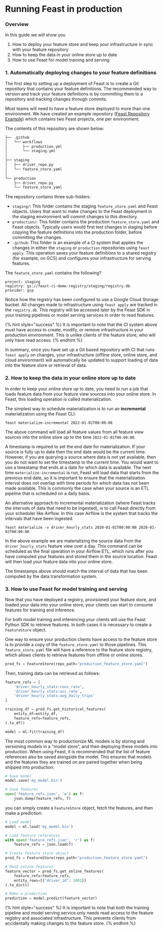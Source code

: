 # Running Feast in production

### Overview

In this guide we will show you

1. How to deploy your feature store and keep your infrastructure in sync with your feature repository
2. How to keep the data in your online store up to date
3. How to use Feast for model training and serving

### 1. Automatically deploying changes to your feature definitions

The first step to setting up a deployment of Feast is to create a Git repository that contains your feature definitions. The recommended way to version and track your feature definitions is by committing them to a repository and tracking changes through commits.

Most teams will need to have a feature store deployed to more than one environment. We have created an example repository \([Feast Repository Example](https://github.com/feast-dev/feast-ci-repo-example)\) which contains two Feast projects, one per environment.

The contents of this repository are shown below:

```bash
├── .github
│   └── workflows
│       ├── production.yml
│       └── staging.yml
│
├── staging
│   ├── driver_repo.py
│   └── feature_store.yaml
│
└── production
    ├── driver_repo.py
    └── feature_store.yaml

```

The repository contains three sub-folders:

* `staging/`: This folder contains the staging `feature_store.yaml` and Feast objects. Users that want to make changes to the Feast deployment in the staging environment will commit changes to this directory.
* `production/`: This folder contains the production `feature_store.yaml` and Feast objects. Typically users would first test changes in staging before copying the feature definitions into the production folder, before committing the changes.
* `.github`: This folder is an example of a CI system that applies the changes in either the `staging` or `production` repositories using `feast apply`. This operation saves your feature definitions to a shared registry \(for example, on GCS\) and configures your infrastructure for serving features.

The `feature_store.yaml` contains the following?

```text
project: staging
registry: gs://feast-ci-demo-registry/staging/registry.db
provider: gcp
```

Notice how the registry has been configured to use a Google Cloud Storage bucket. All changes made to infrastructure using `feast apply` are tracked in the `registry.db`. This registry will be accessed later by the Feast SDK in your training pipelines or model serving services in order to read features.

{% hint style="success" %}
It is important to note that the CI system above must have access to create, modify, or remove infrastructure in your production environment. This is unlike clients of the feature store, who will only have read access.
{% endhint %}

In summary, once you have set up a Git based repository with CI that runs `feast apply` on changes, your infrastructure \(offline store, online store, and cloud environment\) will automatically be updated to support loading of data into the feature store or retrieval of data.

### 2. How to keep the data in your online store up to date

In order to keep your online store up to date, you need to run a job that loads feature data from your feature view sources into your online store. In Feast, this loading operation is called materialization.

The simplest way to schedule materialization is to run an **incremental** materialization using the Feast CLI:

```text
feast materialize-incremental 2022-01-01T00:00:00
```

The above command will load all feature values from all feature view sources into the online store up to the time `2022-01-01T00:00:00`.

A timestamp is required to set the end date for materialization. If your source is fully up to date then the end date would be the current time. However, if you are querying a source where data is not yet available, then you do not want to set the timestamp to the current time. You would want to use a timestamp that ends at a date for which data is available. The next time `materialize-incremental` is run, Feast will load data that starts from the previous end date, so it is important to ensure that the materialization interval does not overlap with time periods for which data has not been made available. This is commonly the case when your source is an ETL pipeline that is scheduled on a daily basis.

An alternative approach to incremental materialization \(where Feast tracks the intervals of data that need to be ingested\), is to call Feast directly from your scheduler like Airflow. In this case Airflow is the system that tracks the intervals that have been ingested.

```text
feast materialize -v driver_hourly_stats 2020-01-01T00:00:00 2020-01-02T00:00:00
```

In the above example we are materializing the source data from the `driver_hourly_stats` feature view over a day. This command can be scheduled as the final operation in your Airflow ETL, which runs after you have computed your features and stored them in the source location. Feast will then load your feature data into your online store.

The timestamps above should match the interval of data that has been computed by the data transformation system.

### 3. How to use Feast for model training and serving

Now that you have deployed a registry, provisioned your feature store, and loaded your data into your online store, your clients can start to consume features for training and inference.

For both model training and inferencing your clients will use the Feast Python SDK to retrieve features. In both cases it is necessary to create a `FeatureStore` object.

One way to ensure your production clients have access to the feature store is to provide a copy of the `feature_store.yaml` to those pipelines. This `feature_store.yaml` file will have a reference to the feature store registry, which allows clients to retrieve features from offline or online stores.

```python
prod_fs = FeatureStore(repo_path="production_feature_store.yaml")
```

Then, training data can be retrieved as follows:

```python
feature_refs = [
    'driver_hourly_stats:conv_rate',
    'driver_hourly_stats:acc_rate',
    'driver_hourly_stats:avg_daily_trips'
]

training_df = prod_fs.get_historical_features(
    entity_df=entity_df, 
    feature_refs=feature_refs,
).to_df()

model = ml.fit(training_df)
```

The most common way to productionize ML models is by storing and versioning models in a "model store", and then deploying these models into production. When using Feast, it is recommended that the list of feature references also be saved alongside the model. This ensures that models and the features they are trained on are paired together when being shipped into production:

```python
# Save model
model.save('my_model.bin')

# Save features
open('feature_refs.json', 'w') as f:
    json.dump(feature_refs, f)
```

you can simply create a `FeatureStore` object, fetch the features, and then make a prediction:

```python
# Load model
model = ml.load('my_model.bin')

# Load feature references
with open('feature_refs.json', 'r') as f:
    feature_refs = json.load(f)

# Create feature store object
prod_fs = FeatureStore(repo_path="production_feature_store.yaml")

# Read online features
feature_vector = prod_fs.get_online_features(
    feature_refs=feature_refs,
    entity_rows=[{"driver_id": 1001}]
).to_dict()

# Make a prediction
prediction = model.predict(feature_vector)
```

{% hint style="success" %}
It is important to note that both the training pipeline and model serving service only needs read access to the feature registry and associated infrastructure. This prevents clients from accidentally making changes to the feature store.
{% endhint %}

